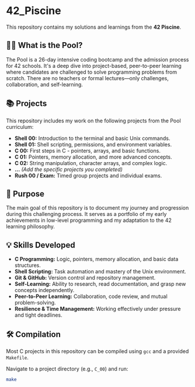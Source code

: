 # 42_Piscine

This repository contains my solutions and learnings from the **42 Piscine**.

## 🏊‍♂️ What is the Pool?

The Pool is a 26-day intensive coding bootcamp and the admission process for 42 schools. It's a deep dive into project-based, peer-to-peer learning where candidates are challenged to solve programming problems from scratch. There are no teachers or formal lectures—only challenges, collaboration, and self-learning.

## 📚 Projects

This repository includes my work on the following projects from the Pool curriculum:

*   **Shell 00:** Introduction to the terminal and basic Unix commands.
*   **Shell 01:** Shell scripting, permissions, and environment variables.
*   **C 00:** First steps in C - pointers, arrays, and basic functions.
*   **C 01:** Pointers, memory allocation, and more advanced concepts.
*   **C 02:** String manipulation, character arrays, and complex logic.
*   **...** *(Add the specific projects you completed)*
*   **Rush 00 / Exam:** Timed group projects and individual exams.

## 🎯 Purpose

The main goal of this repository is to document my journey and progression during this challenging process. It serves as a portfolio of my early achievements in low-level programming and my adaptation to the 42 learning philosophy.

## 💡 Skills Developed

*   **C Programming:** Logic, pointers, memory allocation, and basic data structures.
*   **Shell Scripting:** Task automation and mastery of the Unix environment.
*   **Git & GitHub:** Version control and repository management.
*   **Self-Learning:** Ability to research, read documentation, and grasp new concepts independently.
*   **Peer-to-Peer Learning:** Collaboration, code review, and mutual problem-solving.
*   **Resilience & Time Management:** Working effectively under pressure and tight deadlines.

## 🛠️ Compilation

Most C projects in this repository can be compiled using `gcc` and a provided `Makefile`.

Navigate to a project directory (e.g., `C_00`) and run:
```bash
make

